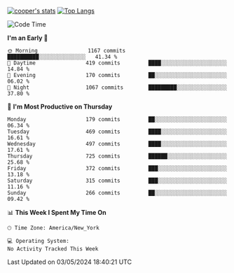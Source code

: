 [![cooper's stats](https://github-readme-stats-l2ak-km2n59e3j-coopjzs-projects.vercel.app/api?username=coopjz&count_private=true)](https://github.com/coopjz/github-readme-stats)
[![Top Langs](https://github-readme-stats-l2ak-km2n59e3j-coopjzs-projects.vercel.app/api/top-langs/?username=coopjz&count_private=true&langs_count=8&layout=compact&&hide=C)](https://github.com/coopjz/github-readme-stats)
<!--START_SECTION:waka-->
![Code Time](http://img.shields.io/badge/Code%20Time-36%20hrs%2016%20mins-blue)

**I'm an Early 🐤** 

```text
🌞 Morning                1167 commits        ██████████░░░░░░░░░░░░░░░   41.34 % 
🌆 Daytime                419 commits         ████░░░░░░░░░░░░░░░░░░░░░   14.84 % 
🌃 Evening                170 commits         ██░░░░░░░░░░░░░░░░░░░░░░░   06.02 % 
🌙 Night                  1067 commits        █████████░░░░░░░░░░░░░░░░   37.80 % 
```
📅 **I'm Most Productive on Thursday** 

```text
Monday                   179 commits         ██░░░░░░░░░░░░░░░░░░░░░░░   06.34 % 
Tuesday                  469 commits         ████░░░░░░░░░░░░░░░░░░░░░   16.61 % 
Wednesday                497 commits         ████░░░░░░░░░░░░░░░░░░░░░   17.61 % 
Thursday                 725 commits         ██████░░░░░░░░░░░░░░░░░░░   25.68 % 
Friday                   372 commits         ███░░░░░░░░░░░░░░░░░░░░░░   13.18 % 
Saturday                 315 commits         ███░░░░░░░░░░░░░░░░░░░░░░   11.16 % 
Sunday                   266 commits         ██░░░░░░░░░░░░░░░░░░░░░░░   09.42 % 
```


📊 **This Week I Spent My Time On** 

```text
🕑︎ Time Zone: America/New_York

💻 Operating System: 
No Activity Tracked This Week
```


 Last Updated on 03/05/2024 18:40:21 UTC
<!--END_SECTION:waka-->
